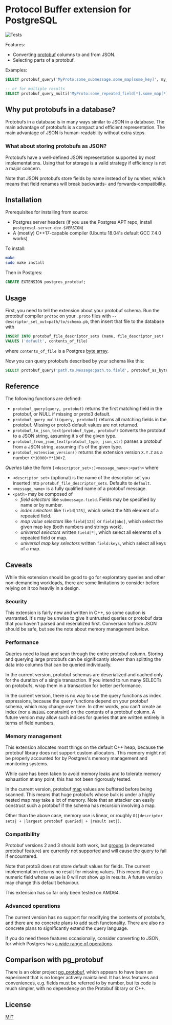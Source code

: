 # Protocol Buffer extension for PostgreSQL

![Tests](https://github.com/mpartel/postgres-protobuf/workflows/Tests/badge.svg)

Features:

- Converting [protobuf](https://developers.google.com/protocol-buffers/) columns to and from JSON.
- Selecting parts of a protobuf.

Examples:

```sql
SELECT protobuf_query('MyProto:some_submessage.some_map[some_key]', my_proto_column) FROM ...;

-- or for multiple results
SELECT protobuf_query_multi('MyProto:some_repeated_field[*].some_map[*].some_field', my_proto_column) FROM ...;
```

## Why put protobufs in a database?

Protobufs in a database is in many ways similar to JSON in a database.
The main advantage of protobufs is a compact and efficient representation.
The main advantage of JSON is human-readability without extra steps.

### What about storing protobufs as JSON?

Protobufs have a well-defined JSON representation supported by most implementations.
Using that for storage is a valid strategy if efficiency is not a major concern.

Note that JSON protobufs store fields by name instead of by number,
which means that field renames will break backwards- and forwards-compatibility.

## Installation

Prerequisites for installing from source:

- Postgres server headers (if you use the Postgres APT repo, install `postgresql-server-dev-$VERSION`)
- A (mostly) C++17-capable compiler (Ubuntu 18.04's default GCC 7.4.0 works)

To install:

```bash
make
sudo make install
```

Then in Postgres:

```sql
CREATE EXTENSION postgres_protobuf;
```

## Usage

First, you need to tell the extension about your protobuf schema.
Run the protobuf compiler `protoc` on your `.proto` files with
`--descriptor_set_out=path/to/schema.pb`,
then insert that file to the database with

```sql
INSERT INTO protobuf_file_descriptor_sets (name, file_descriptor_set)
VALUES ('default', contents_of_file)
```

where `contents_of_file` is a Postgres [byte array](https://www.postgresql.org/docs/current/datatype-binary.html).

Now you can query protobufs described by your schema like this:

```sql
SELECT protobuf_query('path.to.Message:path.to.field', protobuf_as_byte_array) AS result;
```

## Reference

The following functions are defined:

- `protobuf_query(query, protobuf)` returns the first matching field in the protobuf, or NULL if missing or proto3 default.
- `protobuf_query_multi(query, protobuf)` returns all matching fields in the protobuf. Missing or proto3 default values are not returned.
- `protobuf_to_json_text(protobuf_type, protobuf)` converts the protobuf to a JSON string, assuming it's of the given type.
- `protobuf_from_json_text(protobuf_type, json_str)` parses a protobuf from a JSON string, assuming it's of the given type.
- `protobuf_extension_version()` returns the extension version `X.Y.Z` as a number `X*10000+Y*100+Z`.

*Queries* take the form `[<descriptor_set>:]<message_name>:<path>`
where

- `<descriptor_set>` (optional) is the name of the descriptor set you inserted into `protobuf_file_descriptor_sets`. Defaults to `default`.
- `<message_name>` is a fully qualified name of a protobuf message.
- `<path>` may be composed of
    - *field selectors* like `submessage.field`. Fields may be specified by name or by number.
    - *index selectors* like `field[123]`, which select the Nth element of a repeated field.
    - *map value selectors* like `field[123]` or `field[abc]`, which select the given map key (both numbers and strings work).
    - *universal selectors* written `field[*]`, which select all elements of a repeated field or map.
    - *universal map key selectors* written `field:keys`, which select all keys of a map.

## Caveats

While this extension should be good to go for exploratory queries and
other non-demanding workloads, there are some limitations to consider
before relying on it too heavily in a design.

### Security

This extension is fairly new and written in C++, so some caution is warranted.
It's may be unwise to give it untrusted queries or protobuf data that you haven't
parsed and reserialized first. Conversion to/from JSON should be safe, but see
the note about memory management below.

### Performance

Queries need to load and scan through the entire protobuf column. Storing and
querying large protobufs can be significantly slower than splitting the data into columns
that can be queried individually.

In the current version, protobuf schemas are deserialized and cached only for the duration of a single transaction.
If you intend to run many SELECTs on protobufs, wrap them in a transaction for better performance.

In the current version, there is no way to use the query functions as index expressions,
because the query functions depend on your protobuf schema, which may change over time.
In other words, you can't create an index (nor a `UNIQUE` constraint) on the contents of a protobuf column.
A future version may allow such indices for queries that are written entirely in terms of field numbers.

### Memory management

This extension allocates most things on the default C++ heap,
because the protobuf library does not support custom allocators.
This memory might not be properly accounted for by Postgres's
memory management and monitoring systems.

While care has been taken to avoid memory leaks and to tolerate memory exhaustion at any point,
this has not been rigorously tested.

In the current version, protobuf [map](https://developers.google.com/protocol-buffers/docs/proto3#maps)
values are buffered before being scanned. This means that huge protobufs whose bulk is under a
highly nested map may take a lot of memory. Note that an attacker can easily construct such a
protobuf if the schema has recursion involving a map.

Other than the above case, memory use is linear, or roughly
`O(|descriptor sets| + |largest protobuf queried| + |result set|)`.

### Compatibility

Protobuf versions 2 and 3 should both work,
but [groups](https://developers.google.com/protocol-buffers/docs/proto#groups)
(a deprecated protobuf feature)
are currently not supported and will cause the query to fail if encountered.

Note that proto3 does not store default values for fields.
The current implementation returns no result for missing values.
This means that e.g. a numeric field whose value is 0 will not show up in results.
A future version may change this default behaviour.

This extension has so far only been tested on AMD64.

### Advanced operations

The current version has no support for modifying the contents of protobufs,
and there are no concrete plans to add such functonality.
There are also no concrete plans to significantly extend the query language.

If you do need these features occasionally, consider converting to JSON,
for which Postgres has [a wide range of operations](https://www.postgresql.org/docs/current/functions-json.html).

## Comparison with pg_protobuf

There is an older project [pg_protobuf](https://github.com/afiskon/pg_protobuf),
which appears to have been an experiment that is no longer actively maintained.
It has less features and conveniences, e.g. fields must be referred to by number,
but its code is much simpler, with no dependency on the Protobuf library or C++.

## License

[MIT](LICENSE.txt)

